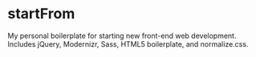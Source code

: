 startFrom
=========

My personal boilerplate for starting new front-end web development. Includes jQuery, Modernizr, Sass, HTML5 boilerplate, and normalize.css.